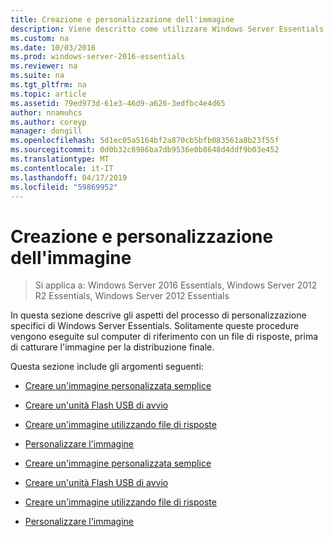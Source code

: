 ```yaml
---
title: Creazione e personalizzazione dell'immagine
description: Viene descritto come utilizzare Windows Server Essentials
ms.custom: na
ms.date: 10/03/2016
ms.prod: windows-server-2016-essentials
ms.reviewer: na
ms.suite: na
ms.tgt_pltfrm: na
ms.topic: article
ms.assetid: 79ed973d-61e3-46d9-a626-3edfbc4e4d65
author: nnamuhcs
ms.author: coreyp
manager: dongill
ms.openlocfilehash: 5d1ec05a5164bf2a870cb5bfb083561a8b23f55f
ms.sourcegitcommit: 0d0b32c8986ba7db9536e0b8648d4ddf9b03e452
ms.translationtype: MT
ms.contentlocale: it-IT
ms.lasthandoff: 04/17/2019
ms.locfileid: "59869952"
---
```

# <a name="creating-and-customizing-the-image"></a>Creazione e personalizzazione dell'immagine

>Si applica a: Windows Server 2016 Essentials, Windows Server 2012 R2 Essentials, Windows Server 2012 Essentials

In questa sezione descrive gli aspetti del processo di personalizzazione specifici di Windows Server Essentials. Solitamente queste procedure vengono eseguite sul computer di riferimento con un file di risposte, prima di catturare l'immagine per la distribuzione finale.  
  
 Questa sezione include gli argomenti seguenti:  
  

-   [Creare un'immagine personalizzata semplice](Create-a-Simple-Customized-Image.md)  
  
-   [Creare un'unità Flash USB di avvio](Create-a-Bootable-USB-Flash-Drive.md)  
  
-   [Creare un'immagine utilizzando file di risposte](Create-an-Image-By-Using-Answer-Files.md)  
  
-   [Personalizzare l'immagine](Customize-the-Image.md)

-   [Creare un'immagine personalizzata semplice](../install/Create-a-Simple-Customized-Image.md)  
  
-   [Creare un'unità Flash USB di avvio](../install/Create-a-Bootable-USB-Flash-Drive.md)  
  
-   [Creare un'immagine utilizzando file di risposte](../install/Create-an-Image-By-Using-Answer-Files.md)  
  
-   [Personalizzare l'immagine](../install/Customize-the-Image.md)

